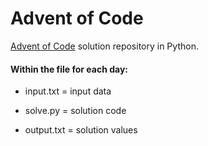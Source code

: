 # Advent of Code
[Advent of Code](https://adventofcode.com/) solution repository in Python.



#### Within the file for each day:

- input.txt = input data

- solve.py = solution code

- output.txt = solution values
